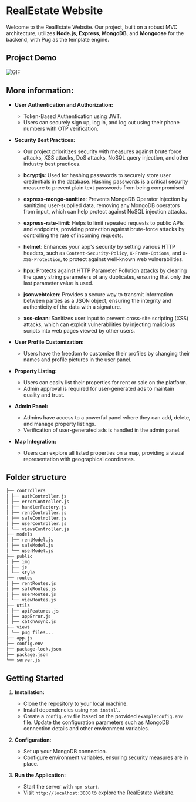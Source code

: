 # RealEstate Website

Welcome to the RealEstate Website. Our project, built on a robust MVC architecture, utilizes **Node.js**, **Express**, **MongoDB**, and **Mongoose** for the backend, with Pug as the template engine.

## Project Demo
![GIF](https://github.com/Ali-Vazife/Realstate-website/blob/main/website.gif)

## More information:

- **User Authentication and Authorization:**

  - Token-Based Authentication using JWT.
  - Users can securely sign up, log in, and log out using their phone numbers with OTP verification.

- **Security Best Practices:**

  - Our project prioritizes security with measures against brute force attacks, XSS attacks, DoS attacks, NoSQL query injection, and other industry best practices.
    
  - **bcryptjs**: Used for hashing passwords to securely store user credentials in the database. Hashing passwords is a critical security measure to prevent plain text passwords from being compromised.
  
  - **express-mongo-sanitize**: Prevents MongoDB Operator Injection by sanitizing user-supplied data, removing any MongoDB operators from input, which can help protect against NoSQL injection attacks.
  
  - **express-rate-limit**: Helps to limit repeated requests to public APIs and endpoints, providing protection against brute-force attacks by controlling the rate of incoming requests.
  
  - **helmet**: Enhances your app's security by setting various HTTP headers, such as `Content-Security-Policy`, `X-Frame-Options`, and `X-XSS-Protection`, to protect against well-known web vulnerabilities.
  
  - **hpp**: Protects against HTTP Parameter Pollution attacks by clearing the query string parameters of any duplicates, ensuring that only the last parameter value is used.
  
  - **jsonwebtoken**: Provides a secure way to transmit information between parties as a JSON object, ensuring the integrity and authenticity of the data with a signature.
  
  - **xss-clean**: Sanitizes user input to prevent cross-site scripting (XSS) attacks, which can exploit vulnerabilities by injecting malicious scripts into web pages viewed by other users.

- **User Profile Customization:**

  - Users have the freedom to customize their profiles by changing their names and profile pictures in the user panel.

- **Property Listing:**

  - Users can easily list their properties for rent or sale on the platform.
  - Admin approval is required for user-generated ads to maintain quality and trust.

- **Admin Panel:**

  - Admins have access to a powerful panel where they can add, delete, and manage property listings.
  - Verification of user-generated ads is handled in the admin panel.

- **Map Integration:**
  - Users can explore all listed properties on a map, providing a visual representation with geographical coordinates.

## Folder structure

```bash
├── controllers
│ ├── authController.js
│ ├── errorController.js
│ ├── handlerFactory.js
│ ├── rentController.js
│ ├── saleController.js
│ ├── userController.js
│ └── viewsController.js
├── models
│ ├── rentModel.js
│ ├── saleModel.js
│ └── userModel.js
├── public
│ ├── img
│ ├── js
│ └── style
├── routes
│ ├── rentRoutes.js
│ ├── saleRoutes.js
│ ├── userRoutes.js
│ └── viewRoutes.js
├── utils
│ ├── apiFeatures.js
│ ├── appError.js
│ ├── catchAsync.js
├── views
│ └── pug files...
├── app.js
├── config.env
├── package-lock.json
├── package.json
└── server.js
```

## Getting Started

1. **Installation:**
   - Clone the repository to your local machine.
   - Install dependencies using `npm install`.
   - Create a `config.env` file based on the provided `exampleconfig.env` file. Update the configuration parameters such as MongoDB connection details and other environment variables.
2. **Configuration:**

   - Set up your MongoDB connection.
   - Configure environment variables, ensuring security measures are in place.

3. **Run the Application:**
   - Start the server with `npm start`.
   - Visit `http://localhost:3000` to explore the RealEstate Website.
